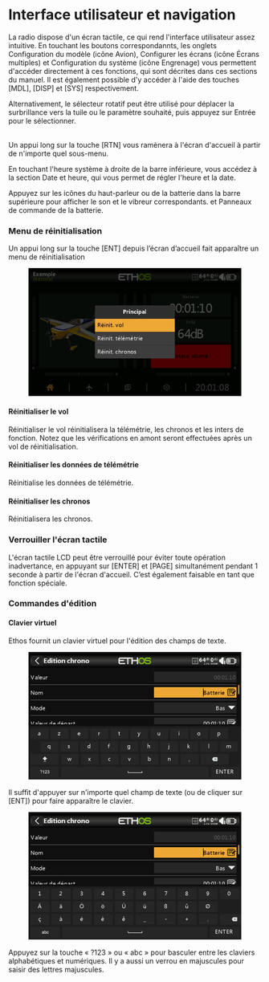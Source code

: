 # Interface utilisateur et navigation

La radio dispose d'un écran tactile, ce qui rend l'interface utilisateur assez intuitive. En touchant les boutons correspondannts, les onglets Configuration du modèle (icône Avion), Configurer les écrans (icône Écrans multiples) et Configuration du système (icône Engrenage) vous permettent d'accéder directement à ces fonctions, qui sont décrites dans ces sections du manuel. Il est également possible d'y accéder à l'aide des touches \[MDL], \[DISP] et \[SYS] respectivement.

Alternativement, le sélecteur rotatif peut être utilisé pour déplacer la surbrillance vers la tuile ou le paramètre souhaité, puis appuyez sur Entrée pour le sélectionner.

\
Un appui long sur la touche \[RTN] vous ramènera à l'écran d'accueil à partir de n'importe quel sous-menu.

En touchant l'heure système à droite de la barre inférieure, vous accédez à la section Date et heure, qui vous permet de régler l'heure et la date.

Appuyez sur les icônes du haut-parleur ou de la batterie dans la barre supérieure pour afficher le son et le vibreur correspondants. et Panneaux de commande de la batterie.

### Menu de réinitialisation

Un appui long sur la touche \[ENT] depuis l’écran d’accueil fait apparaître un menu de réinitialisation

<figure><img src=".gitbook/assets/resetmenu.png" alt=""><figcaption></figcaption></figure>

#### **Réinitialiser le vol**

Réinitialiser le vol réinitialisera la télémétrie, les chronos et les inters de fonction. Notez que les vérifications en amont seront effectuées après un vol de réinitialisation.

#### **Réinitialiser les données de télémétrie**

Réinitialise les données de télémétrie.

#### **Réinitialiser les chronos**

Réinitialisera les chronos.

### Verrouiller l'écran tactile

L'écran tactile LCD peut être verrouillé pour éviter toute opération inadvertance, en appuyant sur \[ENTER] et \[PAGE] simultanément pendant 1 seconde à partir de l'écran d'accueil. C’est également faisable en tant que fonction spéciale.

### Commandes d'édition

#### **Clavier virtuel**

Ethos fournit un clavier virtuel pour l'édition des champs de texte.

<figure><img src=".gitbook/assets/keyboard1.png" alt=""><figcaption></figcaption></figure>

Il suffit d'appuyer sur n'importe quel champ de texte (ou de cliquer sur \[ENT]) pour faire apparaître le clavier.

<figure><img src=".gitbook/assets/keyboard2.png" alt=""><figcaption></figcaption></figure>

Appuyez sur la touche « ?123 » ou « abc » pour basculer entre les claviers alphabétiques et numériques. Il y a aussi un verrou en majuscules pour saisir des lettres majuscules.
